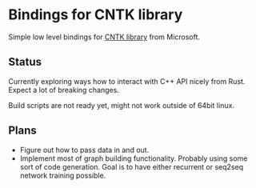 # Bindings for CNTK library

Simple low level bindings for [CNTK library](https://github.com/Microsoft/CNTK/blob/release/2.2/Source/CNTKv2LibraryDll/API/CNTKLibrary.h) from Microsoft.

## Status

Currently exploring ways how to interact with C++ API nicely from Rust.
Expect a lot of breaking changes.

Build scripts are not ready yet, might not work outside of 64bit linux.

## Plans

* Figure out how to pass data in and out.
* Implement most of graph building functionality. Probably using some sort of code generation.
Goal is to have either recurrent or seq2seq network training possible.